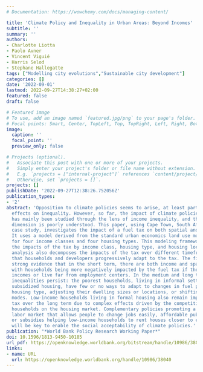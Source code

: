 ```yaml
---
# Documentation: https://wowchemy.com/docs/managing-content/

title: 'Climate Policy and Inequality in Urban Areas: Beyond Incomes'
subtitle: ''
summary: ''
authors:
- Charlotte Liotta
- Paolo Avner
- Vincent Viguié
- Harris Selod
- Stephane Hallegatte
tags: ["Modelling city evolutions","Sustainable city development"]
categories: []
date: '2022-09-01'
lastmod: 2022-09-27T14:38:27+02:00
featured: false
draft: false

# Featured image
# To use, add an image named `featured.jpg/png` to your page's folder.
# Focal points: Smart, Center, TopLeft, Top, TopRight, Left, Right, BottomLeft, Bottom, BottomRight.
image:
  caption: ''
  focal_point: ''
  preview_only: false

# Projects (optional).
#   Associate this post with one or more of your projects.
#   Simply enter your project's folder or file name without extension.
#   E.g. `projects = ["internal-project"]` references `content/project/deep-learning/index.md`.
#   Otherwise, set `projects = []`.
projects: []
publishDate: '2022-09-27T12:38:26.752056Z'
publication_types:
- '2'
abstract: 'Opposition to climate policies seems to arise, at least partly, from their
  effects on inequality. However, so far, the impact of climate policies on inequality
  has mainly been studied through the lens of income inequality, and their spatial
  dimension is poorly understood. This paper, using Cape Town, South Africa, as a
  case study, investigates the impact of a fuel tax on both spatial and income inequalities.
  It uses a model derived from the standard urban economics land use model, accounting
  for four income classes and four housing types. This modeling framework allows decomposing
  the impacts of the tax by income class, housing type, and housing location. The
  analysis also decomposes the impacts of the tax over different timeframes, assuming
  that households and developers progressively adapt to the tax. The findings reveal
  strong evidence that in the short term, there are both income and spatial inequalities,
  with households being more negatively impacted by the fuel tax if they earn low
  incomes or live far from employment centers. In the medium and long term, these
  inequalities persist: the poorest households, living in informal settlements or
  subsidized housing, have few or no ways to adapt to changes in fuel prices by changing
  housing type, adjusting their dwelling sizes or locations, or shifting transportation
  modes. Low-income households living in formal housing also remain impacted by the
  tax over the long term due to complex effects driven by the competition with richer
  households on the housing market. Complementary policies promoting a functioning
  labor market that allows people to change jobs easily, affordable public transportation,
  or subsidies helping low-income households to rent houses closer to employment centers
  will be key to enable the social acceptability of climate policies.'
publication: "*World Bank Policy Research Working Paper*"
doi: 10.1596/1813-9450-10185
url_pdf: https://openknowledge.worldbank.org/bitstream/handle/10986/38040/IDU064cb89c9021ad048e20bd5a0c2f0100dbc7e.pdf?sequence=1&isAllowed=y
links:
- name: URL
  url: https://openknowledge.worldbank.org/handle/10986/38040
---
```

